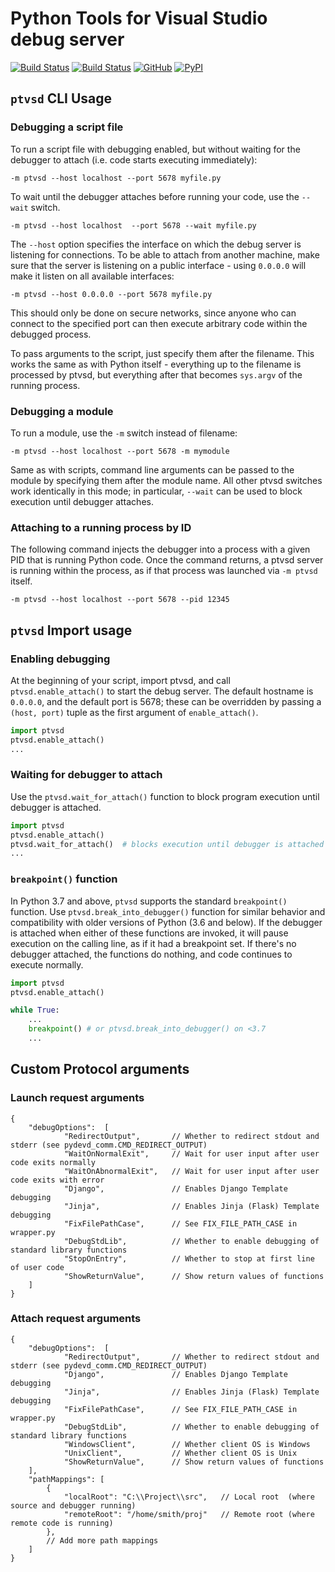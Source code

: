 # Python Tools for Visual Studio debug server

[![Build Status](https://ptvsd.visualstudio.com/_apis/public/build/definitions/557bd35a-f98d-4c49-9bc9-c7d548f78e4d/1/badge)](https://ptvsd.visualstudio.com/ptvsd/ptvsd%20Team/_build/index?definitionId=1)
[![Build Status](https://travis-ci.org/Microsoft/ptvsd.svg?branch=master)](https://travis-ci.org/Microsoft/ptvsd)
[![GitHub](https://img.shields.io/badge/license-MIT-brightgreen.svg)](https://raw.githubusercontent.com/Microsoft/ptvsd/master/LICENSE)
[![PyPI](https://img.shields.io/pypi/v/ptvsd.svg)](https://pypi.org/project/ptvsd/)

## `ptvsd` CLI Usage
### Debugging a script file
To run a script file with debugging enabled, but without waiting for the debugger to attach (i.e. code starts executing immediately):
```console
-m ptvsd --host localhost --port 5678 myfile.py
```
To wait until the debugger attaches before running your code, use the `--wait` switch.
```console
-m ptvsd --host localhost  --port 5678 --wait myfile.py
```
The `--host` option specifies the interface on which the debug server is listening for connections. To be able to attach from another machine, make sure that the server is listening on a public interface - using `0.0.0.0` will make it listen on all available interfaces:
```console
-m ptvsd --host 0.0.0.0 --port 5678 myfile.py
```
This should only be done on secure networks, since anyone who can connect to the specified port can then execute arbitrary code within the debugged process.

To pass arguments to the script, just specify them after the filename. This works the same as with Python itself - everything up to  the filename is processed by ptvsd, but everything after that becomes `sys.argv` of the running process.

### Debugging a module
To run a module, use the `-m` switch instead of filename:
```console
-m ptvsd --host localhost --port 5678 -m mymodule
```
Same as with scripts, command line arguments can be passed to the module by specifying them after the module name. All other ptvsd switches work identically in this mode; in particular, `--wait` can be used to block execution until debugger attaches.

### Attaching to a running process by ID
The following command injects the debugger into a process with a given PID that is running Python code. Once the command returns, a ptvsd server is running within the process, as if that process was launched via `-m ptvsd` itself.
```console
-m ptvsd --host localhost --port 5678 --pid 12345
```

## `ptvsd` Import usage
### Enabling debugging
At the beginning of your script, import ptvsd, and call `ptvsd.enable_attach()` to start the debug server. The default hostname is `0.0.0.0`, and the default port is 5678; these can be overridden by passing a `(host, port)` tuple as the first argument of `enable_attach()`.
```python
import ptvsd
ptvsd.enable_attach()
...
```

### Waiting for debugger to attach
Use the `ptvsd.wait_for_attach()` function to block program execution until debugger is attached.
```python
import ptvsd
ptvsd.enable_attach()
ptvsd.wait_for_attach()  # blocks execution until debugger is attached
...
```

### `breakpoint()` function
In Python 3.7 and above, `ptvsd` supports the standard `breakpoint()` function. Use `ptvsd.break_into_debugger()` function for similar behavior and compatibility with older versions of Python (3.6 and below). If the debugger is attached when either of these functions are invoked, it will pause execution on the calling line, as if it had a breakpoint set. If there's no debugger attached, the functions do nothing, and code continues to execute normally.
```python
import ptvsd
ptvsd.enable_attach()

while True:
    ...
    breakpoint() # or ptvsd.break_into_debugger() on <3.7
    ...
```

## Custom Protocol arguments
### Launch request arguments
```json5
{
    "debugOptions":  [
            "RedirectOutput",       // Whether to redirect stdout and stderr (see pydevd_comm.CMD_REDIRECT_OUTPUT)
            "WaitOnNormalExit",     // Wait for user input after user code exits normally
            "WaitOnAbnormalExit",   // Wait for user input after user code exits with error
            "Django",               // Enables Django Template debugging
            "Jinja",                // Enables Jinja (Flask) Template debugging
            "FixFilePathCase",      // See FIX_FILE_PATH_CASE in wrapper.py
            "DebugStdLib",          // Whether to enable debugging of standard library functions
            "StopOnEntry",          // Whether to stop at first line of user code
            "ShowReturnValue",      // Show return values of functions
    ]
}
```

### Attach request arguments
```json5
{
    "debugOptions":  [
            "RedirectOutput",       // Whether to redirect stdout and stderr (see pydevd_comm.CMD_REDIRECT_OUTPUT)
            "Django",               // Enables Django Template debugging
            "Jinja",                // Enables Jinja (Flask) Template debugging
            "FixFilePathCase",      // See FIX_FILE_PATH_CASE in wrapper.py
            "DebugStdLib",          // Whether to enable debugging of standard library functions
            "WindowsClient",        // Whether client OS is Windows
            "UnixClient",           // Whether client OS is Unix
            "ShowReturnValue",      // Show return values of functions
    ],
    "pathMappings": [
        {
            "localRoot": "C:\\Project\\src",   // Local root  (where source and debugger running)
            "remoteRoot": "/home/smith/proj"   // Remote root (where remote code is running)
        },
        // Add more path mappings
    ]
}
```
